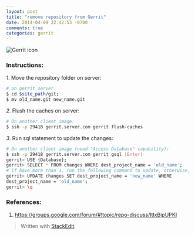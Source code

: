 ```yaml
---
layout: post
title: "remove repository from Gerrit"
date: 2014-04-09 22:42:53 -0700
comments: true
categories: gerrit
---
```

![Gerrit icon][1]
### Instructions:
*1*. Move the repository folder on server:
```bash
# on gerrit server
$ cd $site_path/git; 
$ mv old_name.git new_name.git 
```

*2*. Flush the caches on server:
```bash
# On another client image:
$ ssh -p 29418 gerrit.server.com gerrit flush-caches
```

*3*. Run sql statement to update the changes:
```bash
# On another client image (need "Access Database" capability):
$ ssh -p 29418 gerrit.server.com gerrit gsql [Enter]
gerrit> USE {Database};
gerrit> SELECT * FROM changes WHERE dest_project_name = 'old_name';
# if have more than 1, run the following command to update, otherwise, quit with \q;
gerrit> UPDATE changes SET dest_project_name = 'new_name' WHERE 
dest_project_name = 'old_name';
gerrit> \q
```

### References:
1. https://groups.google.com/forum/#!topic/repo-discuss/ltIxBipUPKI


> Written with [StackEdit](https://stackedit.io/).


  [1]: https://lh4.googleusercontent.com/-_03bVFvmzzg/U0YvHJPBLCI/AAAAAAAAB4M/SSKXyOR_T3U/s0/diffymute-300x279.png "diffymute-300x279.png"

